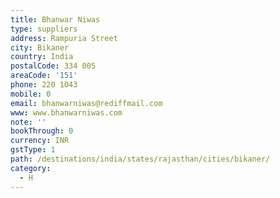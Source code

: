 ```yaml
---
title: Bhanwar Niwas
type: suppliers
address: Rampuria Street
city: Bikaner
country: India
postalCode: 334 005
areaCode: '151'
phone: 220 1043
mobile: 0
email: bhanwarniwas@rediffmail.com
www: www.bhanwarniwas.com
note: ''
bookThrough: 0
currency: INR
gstType: 1
path: /destinations/india/states/rajasthan/cities/bikaner/
category:
  - H
---
```


